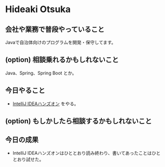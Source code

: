 # Hideaki Otsuka

## 会社や業務で普段やっていること

Javaで自治体向けのプログラムを開発・保守してます。

## (option) 相談乗れるかもしれないこと

Java、Spring、Spring Boot とか。

## 今日やること

* [IntelliJ IDEAハンズオン](https://www.amazon.co.jp/IntelliJ-IDEA%E3%83%8F%E3%83%B3%E3%82%BA%E3%82%AA%E3%83%B3-%E2%80%95%E2%80%95%E5%9F%BA%E6%9C%AC%E6%93%8D%E4%BD%9C%E3%81%8B%E3%82%89%E3%83%97%E3%83%AD%E3%82%B8%E3%82%A7%E3%82%AF%E3%83%88%E7%AE%A1%E7%90%86%E3%81%BE%E3%81%A7%E3%83%9E%E3%82%B9%E3%82%BF%E3%83%BC-%E5%B1%B1%E6%9C%AC-%E8%A3%95%E4%BB%8B-ebook/dp/B07776KF2F/ref=tmm_kin_swatch_0?_encoding=UTF8&qid=1553997625&sr=8-1-fkmrnull) をやる。

## (option) もしかしたら相談するかもしれないこと

## 今日の成果

* IntelliJ IDEAハンズオンはひととおり読み終わり、書いてあったことはひととおり試せた。

